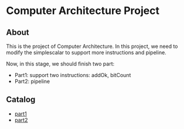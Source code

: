 # Computer Architecture Project

## About

This is the project of Computer Architecture. In this project, we need to modify the simplescalar to support more instructions and pipeline.

Now, in this stage, we should finish two part:

- Part1: support two instructions: addOk, bitCount
- Part2: pipeline

## Catalog

- [part1](./part1/)
- [part2](./part2/)